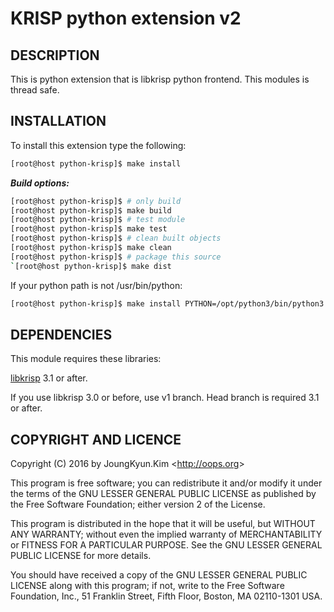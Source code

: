 KRISP python extension v2
===


## DESCRIPTION

This is python extension that is libkrisp python frontend.
This modules is thread safe.


## INSTALLATION

To install this extension type the following:

```bash
[root@host python-krisp]$ make install
```

***Build options:***

```bash
[root@host python-krisp]$ # only build
[root@host python-krisp]$ make build
[root@host python-krisp]$ # test module
[root@host python-krisp]$ make test
[root@host python-krisp]$ # clean built objects
[root@host python-krisp]$ make clean
[root@host python-krisp]$ # package this source
`[root@host python-krisp]$ make dist
```

If your python path is not /usr/bin/python:

```bash
[root@host python-krisp]$ make install PYTHON=/opt/python3/bin/python3
```

## DEPENDENCIES

This module requires these libraries:

[libkrisp](https://github.com/Joungkyun/libkrisp) 3.1 or after.

If you use libkrisp 3.0 or before, use v1 branch. Head branch is
required 3.1 or after.


## COPYRIGHT AND LICENCE

Copyright (C) 2016 by JoungKyun.Kim &lt;http://oops.org&gt;

This program is free software; you can redistribute it and/or modify it
under the terms of the GNU LESSER GENERAL PUBLIC LICENSE as published by
the Free Software Foundation; either version 2 of the License.

This program is distributed in the hope that it will be useful, but
WITHOUT ANY WARRANTY; without even the implied warranty of MERCHANTABILITY
or FITNESS FOR A PARTICULAR PURPOSE. See the GNU LESSER GENERAL PUBLIC
LICENSE for more details.

You should have received a copy of the GNU LESSER GENERAL PUBLIC LICENSE
along with this program; if not, write to the Free Software Foundation,
Inc., 51 Franklin Street, Fifth Floor, Boston, MA 02110-1301 USA.
